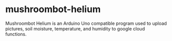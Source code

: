 # mushroombot-helium

Mushroombot Helium is an Arduino Uno compatible program used to upload pictures, soil moisture, temperature, and humidity to google cloud functions.
